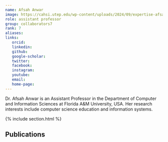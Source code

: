 ```yaml
---
name: Afsah Anwar
image: https://cahsi.utep.edu/wp-content/uploads/2024/09/expertise-afsah-anwar-255x255.jpg
role: assistant professor
group: collaborators7
rank: 7
aliases:
links:
   orcid: 
   linkedin: 
   github: 
   google-scholar: 
   twitter: 
   facebook: 
   instagram: 
   youtube: 
   email: 
   home-page: 
---
```


Dr. Afsah Anwar is an Assistant Professor in the Department of Computer and Information Sciences at Florida A&M University, USA. Her research interests include computer science education and information systems.

{% include section.html %}
## Publications
